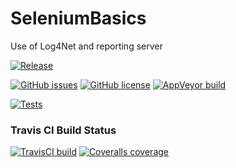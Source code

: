 # SeleniumBasics
Use of Log4Net and reporting server

[![Release](http://img.shields.io/github/release/de-labs/SeleniumBasics.svg?style=for-the-badge&logo=github&colorB=6db5f9)](https://github.com/de-labs/SeleniumBasics/releases/latest)


[![GitHub issues](https://img.shields.io/github/issues/de-labs/SeleniumBasics.svg?style=for-the-badge&logo=github&colorB=ff9a00)](https://github.com/de-labs/SeleniumBasics/issues)    [![GitHub license](https://img.shields.io/github/license/de-labs/SeleniumBasics.svg?style=for-the-badge&logo=gitter-white&colorB=c64300)](https://github.com/de-labs/SeleniumBasics/blob/master/LICENSE) [![AppVeyor build](https://img.shields.io/appveyor/ci/de-labs/SeleniumBasics.svg?style=for-the-badge&logo=appveyor)](https://ci.appveyor.com/project/de-labs/seleniumbasics)


[![Tests](http://img.shields.io/appveyor/tests/de-labs/SeleniumBasics.svg?style=for-the-badge&logo=appveyor&colorB=bf72ff)](https://ci.appveyor.com/project/de-labs/seleniumbasics/build/tests)

### Travis CI Build Status
[![TravisCI build](https://img.shields.io/travis/de-labs/SeleniumBasics.svg?style=for-the-badge)](https://travis-ci.org/de-labs/SeleniumBasics)   [![Coveralls coverage](https://img.shields.io/coveralls/github/de-labs/SeleniumBasics.svg?style=for-the-badge)](https://coveralls.io/github/de-labs/SeleniumBasics)
